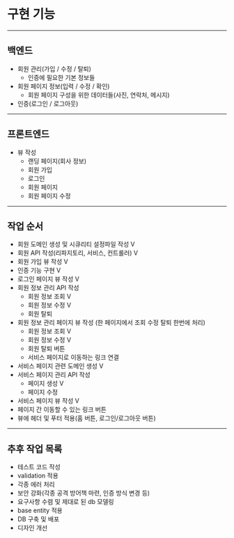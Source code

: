 # 구현 기능

---
## 백엔드
  - 회원 관리(가입 / 수정 / 탈퇴)
    - 인증에 필요한 기본 정보들
  - 회원 페이지 정보(입력 / 수정 / 확인)
    - 회원 페이지 구성을 위한 데이터들(사진, 연락처, 메시지)
  - 인증(로그인 / 로그아웃)
---
## 프론트엔드
  - 뷰 작성
    - 랜딩 페이지(회사 정보)
    - 회원 가입
    - 로그인
    - 회원 페이지
    - 회원 페이지 수정
---
## 작업 순서
  - 회원 도메인 생성 및 시큐리티 설정파일 작성 V
  - 회원 API 작성(리파지토리, 서비스, 컨트롤러) V
  - 회원 가입 뷰 작성 V
  - 인증 기능 구현 V
  - 로그인 페이지 뷰 작성 V
  - 회원 정보 관리 API 작성
    - 회원 정보 조회 V
    - 회원 정보 수정 V
    - 회원 탈퇴
  - 회원 정보 관리 페이지 뷰 작성 (한 페이지에서 조회 수정 탈퇴 한번에 처리)
    - 회원 정보 조회 V
    - 회원 정보 수정 V
    - 회원 탈퇴 버튼
    - 서비스 페이지로 이동하는 링크 연결
  - 서비스 페이지 관련 도메인 생성 V
  - 서비스 페이지 관리 API 작성
    - 페이지 생성 V
    - 페이지 수정
  - 서비스 페이지 뷰 작성 V
  - 페이지 간 이동할 수 있는 링크 버튼
  - 뷰에 헤더 및 푸터 적용(홈 버튼, 로그인/로그아웃 버튼)
---
## 추후 작업 목록
  - 테스트 코드 작성
  - validation 적용
  - 각종 에러 처리
  - 보안 강화(각종 공격 방어책 마련, 인증 방식 변경 등)
  - 요구사항 수렴 및 제대로 된 db 모델링
  - base entity 적용
  - DB 구축 및 배포
  - 디자인 개선